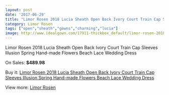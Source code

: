 ```yaml
---
layout: post
date: '2017-06-29'
title: "Limor Rosen 2018 Lucia Sheath Open Back Ivory Court Train Cap Sleeves Illusion Spring Hand-made Flowers Beach Lace Wedding Dress"
category: Limor Rosen
tags: ["open","sheath","gowns","charming","lucia"]
image: http://www.idealgown.com/17911-thickbox_default/limor-rosen-2018-lucia-sheath-open-back-ivory-court-train-cap-sleeves-illusion-spring-hand-made-flowers-beach-lace-wedding-dress.jpg
---
```

Limor Rosen 2018 Lucia Sheath Open Back Ivory Court Train Cap Sleeves Illusion Spring Hand-made Flowers Beach Lace Wedding Dress

On Sales: **$489.98**
<a href="https://www.idealgown.com/en/limor-rosen/6948-limor-rosen-2018-lucia-sheath-open-back-ivory-court-train-cap-sleeves-illusion-spring-hand-made-flowers-beach-lace-wedding-dress.html"><amp-img layout="responsive" width="600" height="600" src="//www.idealgown.com/17911-thickbox_default/limor-rosen-2018-lucia-sheath-open-back-ivory-court-train-cap-sleeves-illusion-spring-hand-made-flowers-beach-lace-wedding-dress.jpg" alt="Limor Rosen 2018 Lucia Sheath Open Back Ivory Court Train Cap Sleeves Illusion Spring Hand-made Flowers Beach Lace Wedding Dress 0" /></a>
<a href="https://www.idealgown.com/en/limor-rosen/6948-limor-rosen-2018-lucia-sheath-open-back-ivory-court-train-cap-sleeves-illusion-spring-hand-made-flowers-beach-lace-wedding-dress.html"><amp-img layout="responsive" width="600" height="600" src="//www.idealgown.com/17913-thickbox_default/limor-rosen-2018-lucia-sheath-open-back-ivory-court-train-cap-sleeves-illusion-spring-hand-made-flowers-beach-lace-wedding-dress.jpg" alt="Limor Rosen 2018 Lucia Sheath Open Back Ivory Court Train Cap Sleeves Illusion Spring Hand-made Flowers Beach Lace Wedding Dress 1" /></a>
<a href="https://www.idealgown.com/en/limor-rosen/6948-limor-rosen-2018-lucia-sheath-open-back-ivory-court-train-cap-sleeves-illusion-spring-hand-made-flowers-beach-lace-wedding-dress.html"><amp-img layout="responsive" width="600" height="600" src="//www.idealgown.com/17912-thickbox_default/limor-rosen-2018-lucia-sheath-open-back-ivory-court-train-cap-sleeves-illusion-spring-hand-made-flowers-beach-lace-wedding-dress.jpg" alt="Limor Rosen 2018 Lucia Sheath Open Back Ivory Court Train Cap Sleeves Illusion Spring Hand-made Flowers Beach Lace Wedding Dress 2" /></a>

Buy it: [Limor Rosen 2018 Lucia Sheath Open Back Ivory Court Train Cap Sleeves Illusion Spring Hand-made Flowers Beach Lace Wedding Dress](https://www.idealgown.com/en/limor-rosen/6948-limor-rosen-2018-lucia-sheath-open-back-ivory-court-train-cap-sleeves-illusion-spring-hand-made-flowers-beach-lace-wedding-dress.html "Limor Rosen 2018 Lucia Sheath Open Back Ivory Court Train Cap Sleeves Illusion Spring Hand-made Flowers Beach Lace Wedding Dress")

View more: [Limor Rosen](https://www.idealgown.com/en/125-limor-rosen "Limor Rosen")